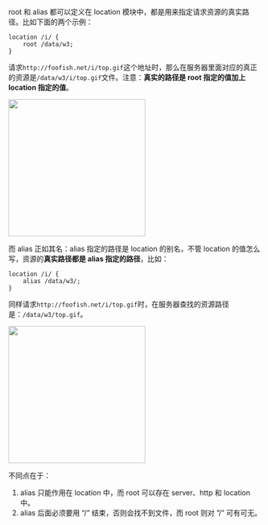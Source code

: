 root 和 alias 都可以定义在 location 模块中，都是用来指定请求资源的真实路径。比如下面的两个示例：

```nginx
location /i/ {
    root /data/w3;
}
```

请求`http://foofish.net/i/top.gif`这个地址时，那么在服务器里面对应的真正的资源是`/data/w3/i/top.gif`文件。注意：**真实的路径是 root 指定的值加上 location 指定的值**。

<img src="http://7xkt52.com1.z0.glb.clouddn.com/markdown/1476061025524.png" width="272"/>

而 alias 正如其名：alias 指定的路径是 location 的别名，不管 location 的值怎么写，资源的**真实路径都是 alias 指定的路径**，比如：

```nginx
location /i/ {
    alias /data/w3/;
}
```

同样请求`http://foofish.net/i/top.gif`时，在服务器查找的资源路径是：`/data/w3/top.gif`。

<img src="http://7xkt52.com1.z0.glb.clouddn.com/markdown/1476061099215.png" width="272"/>


不同点在于：

1.	alias 只能作用在 location 中，而 root 可以存在 server、http 和 location 中。
2.	alias 后面必须要用 “/” 结束，否则会找不到文件，而 root 则对 ”/” 可有可无。



